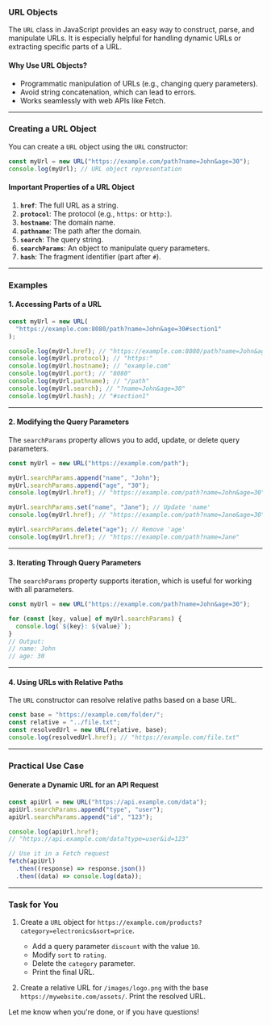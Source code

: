 ### **URL Objects**

The `URL` class in JavaScript provides an easy way to construct, parse, and manipulate URLs. It is especially helpful for handling dynamic URLs or extracting specific parts of a URL.

#### Why Use URL Objects?

- Programmatic manipulation of URLs (e.g., changing query parameters).
- Avoid string concatenation, which can lead to errors.
- Works seamlessly with web APIs like Fetch.

---

### **Creating a URL Object**

You can create a `URL` object using the `URL` constructor:

```javascript
const myUrl = new URL("https://example.com/path?name=John&age=30");
console.log(myUrl); // URL object representation
```

#### Important Properties of a URL Object

1. **`href`**: The full URL as a string.
2. **`protocol`**: The protocol (e.g., `https:` or `http:`).
3. **`hostname`**: The domain name.
4. **`pathname`**: The path after the domain.
5. **`search`**: The query string.
6. **`searchParams`**: An object to manipulate query parameters.
7. **`hash`**: The fragment identifier (part after `#`).

---

### **Examples**

#### 1. Accessing Parts of a URL

```javascript
const myUrl = new URL(
  "https://example.com:8080/path?name=John&age=30#section1"
);

console.log(myUrl.href); // "https://example.com:8080/path?name=John&age=30#section1"
console.log(myUrl.protocol); // "https:"
console.log(myUrl.hostname); // "example.com"
console.log(myUrl.port); // "8080"
console.log(myUrl.pathname); // "/path"
console.log(myUrl.search); // "?name=John&age=30"
console.log(myUrl.hash); // "#section1"
```

---

#### 2. Modifying the Query Parameters

The `searchParams` property allows you to add, update, or delete query parameters.

```javascript
const myUrl = new URL("https://example.com/path");

myUrl.searchParams.append("name", "John");
myUrl.searchParams.append("age", "30");
console.log(myUrl.href); // "https://example.com/path?name=John&age=30"

myUrl.searchParams.set("name", "Jane"); // Update 'name'
console.log(myUrl.href); // "https://example.com/path?name=Jane&age=30"

myUrl.searchParams.delete("age"); // Remove 'age'
console.log(myUrl.href); // "https://example.com/path?name=Jane"
```

---

#### 3. Iterating Through Query Parameters

The `searchParams` property supports iteration, which is useful for working with all parameters.

```javascript
const myUrl = new URL("https://example.com/path?name=John&age=30");

for (const [key, value] of myUrl.searchParams) {
  console.log(`${key}: ${value}`);
}
// Output:
// name: John
// age: 30
```

---

#### 4. Using URLs with Relative Paths

The `URL` constructor can resolve relative paths based on a base URL.

```javascript
const base = "https://example.com/folder/";
const relative = "../file.txt";
const resolvedUrl = new URL(relative, base);
console.log(resolvedUrl.href); // "https://example.com/file.txt"
```

---

### **Practical Use Case**

#### Generate a Dynamic URL for an API Request

```javascript
const apiUrl = new URL("https://api.example.com/data");
apiUrl.searchParams.append("type", "user");
apiUrl.searchParams.append("id", "123");

console.log(apiUrl.href);
// "https://api.example.com/data?type=user&id=123"

// Use it in a Fetch request
fetch(apiUrl)
  .then((response) => response.json())
  .then((data) => console.log(data));
```

---

### **Task for You**

1. Create a `URL` object for `https://example.com/products?category=electronics&sort=price`.

   - Add a query parameter `discount` with the value `10`.
   - Modify `sort` to `rating`.
   - Delete the `category` parameter.
   - Print the final URL.

2. Create a relative URL for `/images/logo.png` with the base `https://mywebsite.com/assets/`. Print the resolved URL.

Let me know when you're done, or if you have questions!
